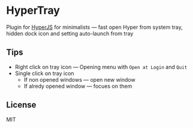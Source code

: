# HyperTray
Plugin for [HyperJS](https://hyper.is) for minimalists — fast open Hyper from system tray, hidden dock icon and setting auto-launch from tray


## Tips
* Right click on tray icon — Opening menu with `Open at Login` and `Quit`
* Single click on tray icon
    * If non opened windows — open new window
    * If alredy opened window — focues on them

## License
MIT
